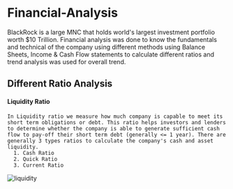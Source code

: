 # Financial-Analysis
BlackRock is a large MNC that holds world's largest investment portfolio worth $10 Trillion. Financial analysis was done to know the fundamentals and technical of the company using different methods using Balance Sheets, Income &amp; Cash Flow statements to calculate different ratios and trend analysis was used for overall trend.

## Different Ratio Analysis
  #### Liquidity Ratio
  ```
  In Liquidity ratio we measure how much company is capable to meet its short term obligations or debt. This ratio helps investors and lenders to determine whether the company is able to generate sufficient cash flow to pay-off their short term debt (generally <= 1 year). There are generally 3 types ratios to calculate the company's cash and asset liquidity.
    1. Cash Ratio
    2. Quick Ratio
    3. Current Ratio
  ```
  ![liquidity](https://user-images.githubusercontent.com/107895872/236649548-9ed09ee4-f66e-4706-b386-3b26547d246a.jpg)

        
